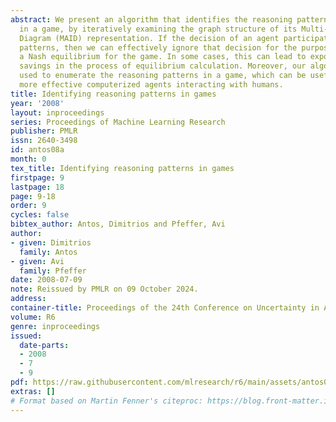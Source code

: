 ```yaml
---
abstract: We present an algorithm that identifies the reasoning patterns of agents
  in a game, by iteratively examining the graph structure of its Multi-Agent Influence
  Diagram (MAID) representation. If the decision of an agent participates in no reasoning
  patterns, then we can effectively ignore that decision for the purpose of calculating
  a Nash equilibrium for the game. In some cases, this can lead to exponential time
  savings in the process of equilibrium calculation. Moreover, our algorithm can be
  used to enumerate the reasoning patterns in a game, which can be useful for constructing
  more effective computerized agents interacting with humans.
title: Identifying reasoning patterns in games
year: '2008'
layout: inproceedings
series: Proceedings of Machine Learning Research
publisher: PMLR
issn: 2640-3498
id: antos08a
month: 0
tex_title: Identifying reasoning patterns in games
firstpage: 9
lastpage: 18
page: 9-18
order: 9
cycles: false
bibtex_author: Antos, Dimitrios and Pfeffer, Avi
author:
- given: Dimitrios
  family: Antos
- given: Avi
  family: Pfeffer
date: 2008-07-09
note: Reissued by PMLR on 09 October 2024.
address:
container-title: Proceedings of the 24th Conference on Uncertainty in Artificial Intelligence
volume: R6
genre: inproceedings
issued:
  date-parts:
  - 2008
  - 7
  - 9
pdf: https://raw.githubusercontent.com/mlresearch/r6/main/assets/antos08a/antos08a.pdf
extras: []
# Format based on Martin Fenner's citeproc: https://blog.front-matter.io/posts/citeproc-yaml-for-bibliographies/
---
```

